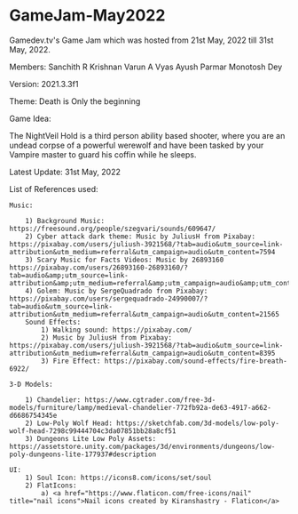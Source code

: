 # GameJam-May2022
Gamedev.tv's Game Jam which was hosted from 21st May, 2022 till 31st May, 2022.

Members:
Sanchith R Krishnan
Varun A Vyas
Ayush Parmar
Monotosh Dey

Version: 2021.3.3f1

Theme: Death is Only the beginning

Game Idea: 

The NightVeil Hold is a third person ability based shooter, where you are an undead corpse of a powerful werewolf and have been tasked by your Vampire master to guard his coffin while he sleeps.

Latest Update: 31st May, 2022

List of References used:

    Music:

        1) Background Music: https://freesound.org/people/szegvari/sounds/609647/
        2) Cyber attack dark theme: Music by JuliusH from Pixabay: https://pixabay.com/users/juliush-3921568/?tab=audio&utm_source=link-attribution&utm_medium=referral&utm_campaign=audio&utm_content=7594
        3) Scary Music for Facts Videos: Music by 26893160 https://pixabay.com/users/26893160-26893160/?tab=audio&amp;utm_source=link-attribution&amp;utm_medium=referral&amp;utm_campaign=audio&amp;utm_content=109851">
        4) Golem: Music by SergeQuadrado from Pixabay: https://pixabay.com/users/sergequadrado-24990007/?tab=audio&utm_source=link-attribution&utm_medium=referral&utm_campaign=audio&utm_content=21565
        Sound Effects:
            1) Walking sound: https://pixabay.com/
            2) Music by JuliusH from Pixabay: https://pixabay.com/users/juliush-3921568/?tab=audio&utm_source=link-attribution&utm_medium=referral&utm_campaign=audio&utm_content=8395
            3) Fire Effect: https://pixabay.com/sound-effects/fire-breath-6922/
    
    3-D Models:

        1) Chandelier: https://www.cgtrader.com/free-3d-models/furniture/lamp/medieval-chandelier-772fb92a-de63-4917-a662-d6686754345e
        2) Low-Poly Wolf Head: https://sketchfab.com/3d-models/low-poly-wolf-head-7298c99444704c3da07851bb28a8cf51
        3) Dungeons Lite Low Poly Assets: https://assetstore.unity.com/packages/3d/environments/dungeons/low-poly-dungeons-lite-177937#description
    
    UI:
        1) Soul Icon: https://icons8.com/icons/set/soul
        2) FlatIcons: 
            a) <a href="https://www.flaticon.com/free-icons/nail" title="nail icons">Nail icons created by Kiranshastry - Flaticon</a>


